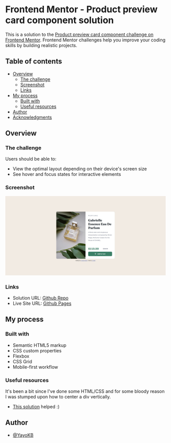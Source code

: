 # Frontend Mentor - Product preview card component solution

This is a solution to the [Product preview card component challenge on Frontend Mentor](https://www.frontendmentor.io/challenges/product-preview-card-component-GO7UmttRfa). Frontend Mentor challenges help you improve your coding skills by building realistic projects.

## Table of contents

- [Overview](#overview)
  - [The challenge](#the-challenge)
  - [Screenshot](#screenshot)
  - [Links](#links)
- [My process](#my-process)
  - [Built with](#built-with)
  - [Useful resources](#useful-resources)
- [Author](#author)
- [Acknowledgments](#acknowledgments)

## Overview

### The challenge

Users should be able to:

- View the optimal layout depending on their device's screen size
- See hover and focus states for interactive elements

### Screenshot

![](./Screenshot.jpg)

### Links

- Solution URL: [Github Repo](https://github.com/YayoKB/fem-product-review-card-component)
- Live Site URL: [Github Pages](https://yayokb.github.io/fem-product-review-card-component/)

## My process

### Built with

- Semantic HTML5 markup
- CSS custom properties
- Flexbox
- CSS Grid
- Mobile-first workflow

### Useful resources

It's been a bit since I've done some HTML/CSS and for some bloody reason I was stumped upon how to center a div vertically.

- [This solution](https://glitch.com/~center-me-lad-land) helped :)

## Author

- [@YayoKB](https://www.frontendmentor.io/profile/YayoKB)
